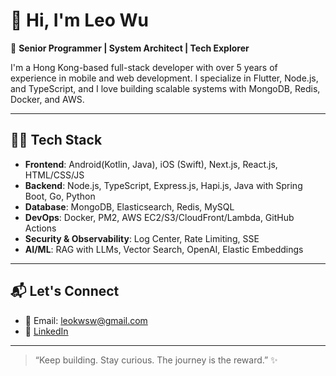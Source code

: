 # 👋 Hi, I'm Leo Wu

🚀 **Senior Programmer | System Architect | Tech Explorer**

I'm a Hong Kong-based full-stack developer with over 5 years of experience in mobile and web development. I specialize in Flutter, Node.js, and TypeScript, and I love building scalable systems with MongoDB, Redis, Docker, and AWS.

---

## 🧑‍💻 Tech Stack

- **Frontend**: Android(Kotlin, Java), iOS (Swift), Next.js, React.js, HTML/CSS/JS
- **Backend**: Node.js, TypeScript, Express.js, Hapi.js,  Java with Spring Boot, Go, Python
- **Database**: MongoDB, Elasticsearch, Redis, MySQL
- **DevOps**: Docker, PM2, AWS EC2/S3/CloudFront/Lambda, GitHub Actions
- **Security & Observability**: Log Center, Rate Limiting, SSE
- **AI/ML**: RAG with LLMs, Vector Search, OpenAI, Elastic Embeddings

---

## 📬 Let's Connect

- 📧 Email: [leokwsw@gmail.com](mailto:leokwsw@gmail.com)
- 💼 [LinkedIn](https://www.linkedin.com/in/leokwsw)

---

> “Keep building. Stay curious. The journey is the reward.” ✨
